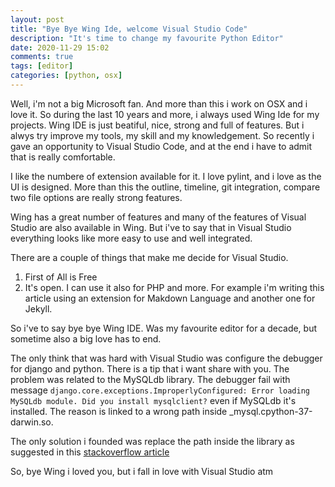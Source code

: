 ```yaml
---
layout: post
title: "Bye Bye Wing Ide, welcome Visual Studio Code"
description: "It's time to change my favourite Python Editor"
date: 2020-11-29 15:02
comments: true
tags: [editor]
categories: [python, osx]
---
```


Well, i'm not a big Microsoft fan. And more than this i work on OSX and i love it. So during the last 10 years and more, i always used Wing Ide for my projects. 
Wing IDE is just beatiful, nice, strong and full of features. But i alwys try improve my tools, my skill and my knowledgement. So recently i gave an opportunity to Visual Studio Code, and at the end i have to admit that is really comfortable.

I like the numbere of extension available for it. I love pylint, and i love as the UI is designed. More than this the outline, timeline, git integration, compare two file options are really strong features. 

Wing has a great number of features and many of the features of Visual Studio are also available in Wing. But i've to say that in Visual Studio everything looks like more easy to use and well integrated.

There are a couple of things that make me decide for Visual Studio.

1) First of All is Free
2) It's open. I can use it also for PHP and more. For example i'm writing this article using an extension for Makdown Language and another one for Jekyll.

So i've to say bye bye Wing IDE. Was my favourite editor for a decade, but sometime also a big love has to end.

The only think that was hard with Visual Studio was configure the debugger for django and python. There is a tip that i want share with you. The problem was related to the MySQLdb library. The debugger fail with message `django.core.exceptions.ImproperlyConfigured: Error loading MySQLdb module. Did you install mysqlclient?` even if MySQLdb it's installed. The reason is linked to a wrong path inside _mysql.cpython-37-darwin.so.

The only solution i founded was replace the path inside the library as suggested in this [stackoverflow article](https://stackoverflow.com/a/61211114)

So, bye Wing i loved you, but i fall in love with Visual Studio atm

